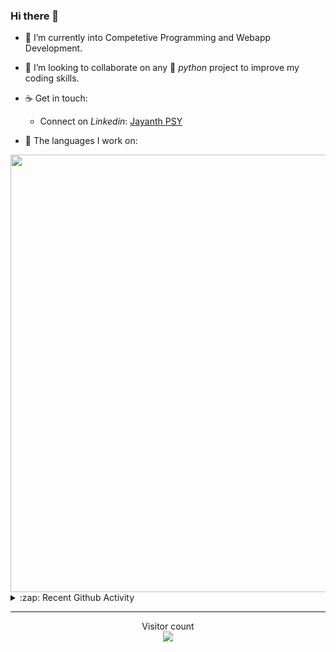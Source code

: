 ### Hi there 👋

- 🌱 I’m currently into Competetive Programming and Webapp Development.

- 👯 I’m looking to collaborate on any :snake: *python* project to improve my coding skills.

- ☕ Get in touch:
  +  Connect on *Linkedin*: [Jayanth PSY](https://www.linkedin.com/in/jayanth-p-b3924812a/)

<!--- ⚡ Fun fact: *Python* is older than *C++* and *Java*. -->

- :memo: The languages I work on: 

<img src="https://wakatime.com/share/@j_tesla/bdf4246a-6e44-4441-87e6-ea13fc96a824.png" width="700"/>

<details>
  <summary>:zap: Recent Github Activity</summary>
  
<!--START_SECTION:activity-->
1. 🎉 Merged PR [#34](https://github.com/j-tesla/blog-list/pull/34) in [j-tesla/blog-list](https://github.com/j-tesla/blog-list)
2. 🎉 Merged PR [#30](https://github.com/j-tesla/blog-list-frontend/pull/30) in [j-tesla/blog-list-frontend](https://github.com/j-tesla/blog-list-frontend)
3. 🎉 Merged PR [#39](https://github.com/j-tesla/blog-list-frontend/pull/39) in [j-tesla/blog-list-frontend](https://github.com/j-tesla/blog-list-frontend)
4. 🎉 Merged PR [#40](https://github.com/j-tesla/blog-list-frontend/pull/40) in [j-tesla/blog-list-frontend](https://github.com/j-tesla/blog-list-frontend)
5. 🎉 Merged PR [#42](https://github.com/j-tesla/blog-list-frontend/pull/42) in [j-tesla/blog-list-frontend](https://github.com/j-tesla/blog-list-frontend)
<!--END_SECTION:activity-->

</details>

-----

<p align="center"> 
  Visitor count<br>
  <img src="https://profile-counter.glitch.me/j-tesla/count.svg" />
</p>












<!--
**j-tesla/j-tesla** is a ✨ _special_ ✨ repository because its `README.md` (this file) appears on your GitHub profile.

Here are some ideas to get you started:

- 🔭 I’m currently working on ...
- 🌱 I’m currently learning ...
- 👯 I’m looking to collaborate on ...
- 🤔 I’m looking for help with ...
- 💬 Ask me about ...
- 📫 How to reach me: ...
- 😄 Pronouns: ...
- ⚡ Fun fact: ...
-->

